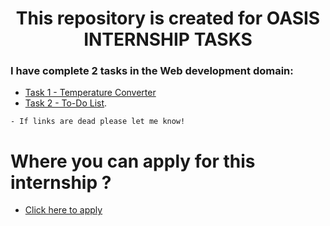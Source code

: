 # <center>This repository is created for OASIS INTERNSHIP TASKS</center>


### I have complete 2 tasks in the Web development domain:

- [Task 1 - Temperature Converter](https://replit.com/@ryuk27/Temp-Conversion)
- [Task 2 - To-Do List](https://replit.com/@ryuk27/To-Do-List).

``` 
- If links are dead please let me know!
```

# Where you can apply for this internship ?

- [Click here to apply](https://www.oasisinfobyte.in/)
